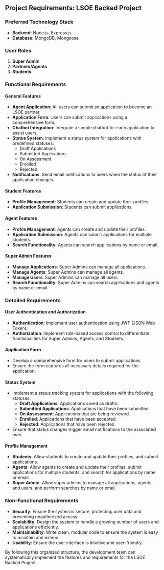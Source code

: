 ## Project Requirements: LSOE Backed Project

### Preferred Technology Stack
- **Backend**: Node.js, Express.js
- **Database**: MongoDB, Mongoose

### User Roles
1. **Super Admin**
2. **Partners/Agents**
3. **Students**

### Functional Requirements

#### General Features
- **Agent Application**: All users can submit an application to become an LSOE partner.
- **Application Form**: Users can submit applications using a comprehensive form.
- **Chatbot Integration**: Integrate a simple chatbot for each application to assist users.
- **Status System**: Implement a status system for applications with predefined statuses:
  - Draft Applications
  - Submitted Applications
  - On Assessment
  - Enrolled
  - Rejected
- **Notifications**: Send email notifications to users when the status of their application changes.

#### Student Features
- **Profile Management**: Students can create and update their profiles.
- **Application Submission**: Students can submit applications.

#### Agent Features
- **Profile Management**: Agents can create and update their profiles.
- **Application Submission**: Agents can submit applications for multiple students.
- **Search Functionality**: Agents can search applications by name or email.

#### Super Admin Features
- **Manage Applications**: Super Admins can manage all applications.
- **Manage Agents**: Super Admins can manage all agents.
- **Manage Users**: Super Admins can manage all users.
- **Search Functionality**: Super Admins can search applications and agents by name or email.

### Detailed Requirements

#### User Authentication and Authorization
- **Authentication**: Implement user authentication using JWT (JSON Web Token).
- **Authorization**: Implement role-based access control to differentiate functionalities for Super Admins, Agents, and Students.

#### Application Form
- Develop a comprehensive form for users to submit applications.
- Ensure the form captures all necessary details required for the application.

#### Status System
- Implement a status tracking system for applications with the following statuses:
  - **Draft Applications**: Applications saved as drafts.
  - **Submitted Applications**: Applications that have been submitted.
  - **On Assessment**: Applications that are being reviewed.
  - **Enrolled**: Applications that have been accepted.
  - **Rejected**: Applications that have been rejected.
- Ensure that status changes trigger email notifications to the associated user.

#### Profile Management
- **Students**: Allow students to create and update their profiles, and submit applications.
- **Agents**: Allow agents to create and update their profiles, submit applications for multiple students, and search for applications by name or email.
- **Super Admin**: Allow super admins to manage all applications, agents, and users, and perform searches by name or email.

### Non-Functional Requirements
- **Security**: Ensure the system is secure, protecting user data and preventing unauthorized access.
- **Scalability**: Design the system to handle a growing number of users and applications efficiently.
- **Maintainability**: Write clean, modular code to ensure the system is easy to maintain and extend.
- **Usability**: Ensure the user interface is intuitive and user-friendly.


By following this organized structure, the development team can systematically implement the features and requirements for the LSOE Backed Project.
